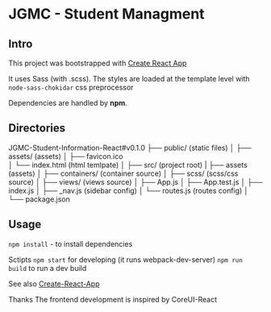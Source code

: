 # JGMC - Student Managment

## Intro
This project was bootstrapped with [Create React App](https://github.com/facebook/create-react-app)

It uses Sass (with .scss). The styles are loaded at the template level with `node-sass-chokidar` css preprocessor

Dependencies are handled by **npm**.

## Directories
JGMC-Student-Information-React#v0.1.0
├── public/         (static files)
│   ├── assets/         (assets)
│   ├── favicon.ico  
│   └── index.html      (html temlpate)
│
├── src/            (project root)
|   ├── assets          (assets)
│   ├── containers/     (container source)
│   ├── scss/           (scss/css source)
│   ├── views/          (views source)
│   ├── App.js
│   ├── App.test.js
│   ├── index.js
│   ├── _nav.js         (sidebar config)
│   └── routes.js       (routes config)
│
└── package.json

## Usage
`npm install` - to install dependencies

Sctipts
`npm start` for developing (it runs webpack-dev-server)
`npm run build` to run a dev build

See also
[Create-React-App](CRA.md)

Thanks
The frontend development is inspired by CoreUI-React